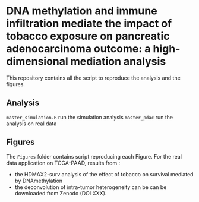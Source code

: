 # DNA methylation and immune infiltration mediate the impact of tobacco exposure on pancreatic adenocarcinoma outcome: a high-dimensional mediation analysis

This repository contains all the script to reproduce the analysis and the figures.

## Analysis

`master_simulation.R` run the simulation analysis
`master_pdac` run the analysis on real data

## Figures

The `Figures` folder contains script reproducing each Figure. For the real data application on TCGA-PAAD, results from :
- the HDMAX2-surv analysis of the effect of tobacco on survival mediated by DNAmethylation
- the deconvolution of intra-tumor heterogeneity
can be can be downloaded from Zenodo (DOI XXX).
